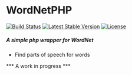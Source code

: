 # WordNetPHP    
[![Build Status](https://travis-ci.org/zachleigh/wordnet-php.svg?branch=master)](https://travis-ci.org/zachleigh/wordnet-php)
[![Latest Stable Version](https://poser.pugx.org/zachleigh/wordnet-php/version.svg)](//packagist.org/packages/zachleigh/wordnet-php) 
[![License](https://poser.pugx.org/zachleigh/wordnet-php/license.svg)](//packagist.org/packages/zachleigh/wordnet-php)  
##### A simple php wrapper for WordNet    
  - Find parts of speech for words

*** A work in progress ***